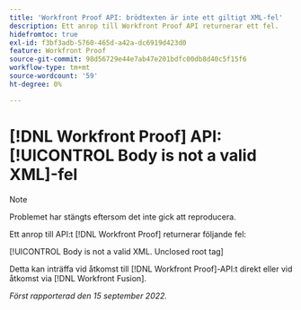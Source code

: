 ```yaml
---
title: 'Workfront Proof API: brödtexten är inte ett giltigt XML-fel'
description: Ett anrop till Workfront Proof API returnerar ett fel.
hidefromtoc: true
exl-id: f3bf3adb-5760-465d-a42a-dc6919d423d0
feature: Workfront Proof
source-git-commit: 98d56729e44e7ab47e201bdfc00db8d40c5f15f6
workflow-type: tm+mt
source-wordcount: '59'
ht-degree: 0%

---
```


# [!DNL Workfront Proof] API: [!UICONTROL Body is not a valid XML]-fel

<!--On WFP and WFF TOCs-->

>[!NOTE]
>
>Problemet har stängts eftersom det inte gick att reproducera.

Ett anrop till API:t [!DNL Workfront Proof] returnerar följande fel:

[!UICONTROL Body is not a valid XML. Unclosed root tag]

Detta kan inträffa vid åtkomst till [!DNL Workfront Proof]-API:t direkt eller vid åtkomst via [!DNL Workfront Fusion].

_Först rapporterad den 15 september 2022._
